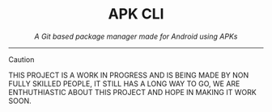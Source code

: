 <h1 align="center">
APK CLI
</h1>
<div align="center">
<em> A Git based package manager made for Android using APKs </em>
</div>

***

> [!CAUTION]
> THIS PROJECT IS A WORK IN PROGRESS AND IS BEING MADE BY NON FULLY SKILLED PEOPLE, IT STILL HAS A LONG WAY TO GO, WE ARE ENTHUTHIASTIC ABOUT THIS PROJECT AND HOPE IN MAKING IT WORK SOON.
